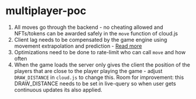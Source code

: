 # multiplayer-poc


1) All moves go through the backend - no cheating allowed and NFTs/tokens can be awarded safely in the `move` function of cloud.js
2) Client lag needs to be compensated by the game engine using movement extrapolation and prediction - [Read more](https://www.gabrielgambetta.com/client-server-game-architecture.html)
3) Optimizations need to be done to rate-limit who can call `move` and how often
4) When the game loads the server only gives the client the position of the players that are close to the player playing the game - adjust `DRAW_DISTANCE` in `cloud.js` to change this. Room for improvement: this DRAW_DISTANCE needs to be set in live-query so when user gets continuous updates its also applied.
